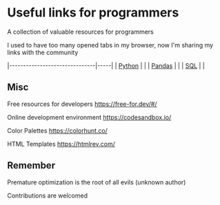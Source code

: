 # Useful links for programmers

A collection of valuable resources for programmers

I used to have too many opened tabs in my browser, now I'm sharing my links with the community

|-------------------------------|-----|
| [Python](Python/README.md)  |  |
| [Pandas](Python/Pandas/README.md)  |  |
| [SQL](SQL/README.md)  |  |


## Misc

Free resources for developers https://free-for.dev/#/

Online development environment https://codesandbox.io/

Color Palettes https://colorhunt.co/

HTML Templates https://htmlrev.com/





## Remember

Premature optimization is the root of all evils (unknown author)




Contributions are welcomed

